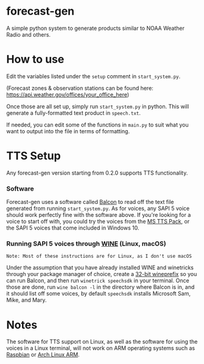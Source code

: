 # forecast-gen
A simple python system to generate products similar to NOAA Weather Radio and others.

# How to use

Edit the variables listed under the `setup` comment in `start_system.py`.

(Forecast zones & observation stations can be found here: https://api.weather.gov/offices/your_office_here)

Once those are all set up, simply run `start_system.py` in python. This will generate a fully-formatted text product in `speech.txt`.

If needed, you can edit some of the functions in `main.py` to suit what you want to output into the file in terms of formatting.

# TTS Setup
Any forecast-gen version starting from 0.2.0 supports TTS functionality.

### Software
Forecast-gen uses a software called [Balcon](http://cross-plus-a.com/balabolka.htm) to read off the text file generated from running `start_system.py`. As for voices, any SAPI 5 voice should work perfectly fine with the software above. If you're looking for a voice to start off with, you could try the voices from the [MS TTS Pack](https://archive.org/details/Sam_mike_and_mary), or the SAPI 5 voices that come included in Windows 10.

### Running SAPI 5 voices through [WINE](https://www.winehq.org/) (Linux, macOS)

`Note: Most of these instructions are for Linux, as I don't use macOS`

Under the assumption that you have already installed WINE and winetricks through your package manager of choice, create a [32-bit wineprefix](https://wiki.winehq.org/FAQ#How_do_I_create_a_32_bit_wineprefix_on_a_64_bit_system.3F) so you can run Balcon, and then run `winetrick speechsdk` in your terminal. Once those are done, run `wine balcon -l` in the directory where Balcon is in, and it should list off some voices, by default `speechsdk` installs Microsoft Sam, Mike, and Mary.


# Notes

The software for TTS support on Linux, as well as the software for using the voices in a Linux terminal, will not work on ARM operating systems such as [Raspbian](https://www.raspberrypi.org/downloads/raspbian/) or [Arch Linux ARM](https://archlinuxarm.org/).

